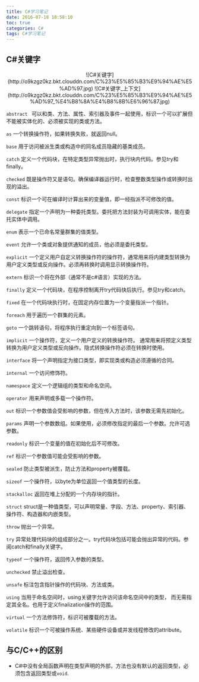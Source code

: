 ```yaml
---
title: C#学习笔记
date: 2016-07-18 18:58:10
toc: true
categories: C#
tags: C#学习笔记
---
```

<!--more-->
## C#关键字
<center>
![C#关键字](http://o9kzgz0kz.bkt.clouddn.com/C%23%E5%85%B3%E9%94%AE%E5%AD%97.jpg)
![C#关键字_上下文](http://o9kzgz0kz.bkt.clouddn.com/C%23%E5%85%B3%E9%94%AE%E5%AD%97_%E4%B8%8A%E4%B8%8B%E6%96%87.jpg)
</center>

>
`abstract `
可以和类、方法、属性、索引器及事件一起使用，标识一个可以扩展但不能被实体化的、必须被实现的类或方法。

>
`as`
一个转换操作符，如果转换失败，就返回null。 

>
`base`
用于访问被派生类或构造中的同名成员隐藏的基类成员。

>
`catch`
定义一个代码块，在特定类型异常抛出时，执行块内代码。参见try和finally。

>
`checked`
既是操作符又是语句。确保编译器运行时，检查整数类型操作或转换时出现的溢出。

>
`const`
标识一个可在编译时计算出来的变量值，即一经指派不可修改的值。

>
`delegate`
指定一个声明为一种委托类型。委托把方法封装为可调用实体，能在委托实体中调用。

>
`enum`
表示一个已命名常量群集的值类型。

>
`event`
允许一个类或对象提供通知的成员，他必须是委托类型。

>
`explicit`
一个定义用户自定义转换操作符的操作符，通常用来将内建类型转换为用户定义类型或反向操作。必须再转换时调用显示转换操作符。

>
`extern`
标识一个将在外部（通常不是c#语言）实现的方法。

>
`finally`
定义一个代码块，在程序控制离开try代码快后执行。参见try和catch。

>
`fixed`
在一个代码块执行时，在固定内存位置为一个变量指派一个指针。

>
`foreach`
用于遍历一个群集的元素。

>
`goto`
一个跳转语句，将程序执行重定向到一个标签语句。

>
`implicit`
一个操作符，定义一个用户定义的转换操作符。 通常用来将预定义类型转换为用户定义类型或反向操作。隐式转换操作符必须在转换时使用。

>
`interface`
将一个声明指定为接口类型，即实现类或构造必须遵循的合同。

>
`internal`
一个访问修饰符。

>
`namespace`
定义一个逻辑组的类型和命名空间。

>
`operator`
用来声明或多载一个操作符。

>
`out`
标识一个参数值会受影响的参数，但在传入方法时，该参数无需先初始化。


>
`params`
声明一个参数数组。如果使用，必须修改指定的最后一个参数。允许可选参数。

>
`readonly`
标识一个变量的值在初始化后不可修改。

>
`ref`
标识一个参数值可能会受影响的参数。

>
`sealed`
防止类型被派生，防止方法和property被覆载。

>
`sizeof`
一个操作符，以byte为单位返回一个值类型的长度。

>
`stackalloc`
返回在堆上分配的一个内存块的指针。

>
`struct`
struct是一种值类型，可以声明常量、字段、方法、property、索引器、操作符、构造器和内嵌类型。

>
`throw`
抛出一个异常。

>
`try`
异常处理代码块的组成部分之一。try代码块包括可能会抛出异常的代码。参阅catch和finally关键字。

>
`typeof`
一个操作符，返回传入参数的类型。

>
`unchecked`
禁止溢出检查。

>
`unsafe`
标注包含指针操作的代码块、方法或类。

>
`using`
当用于命名空间时，using关键字允许访问该命名空间中的类型， 而无需指定其全名。也用于定义finalization操作的范围。

>
`virtual`
一个方法修饰符，标识可被覆载的方法。

>
`volatile`
标识一个可被操作系统、某些硬件设备或并发线程修改的attribute。

## 与C/C++的区别

- C#中没有全局函数声明在类型声明的外部，方法也没有默认的返回类型，必须包含返回类型或`void`.